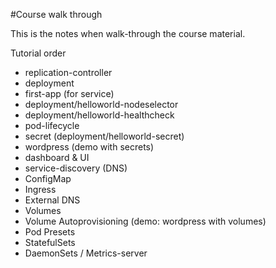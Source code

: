 #Course walk through

This is the notes when walk-through the course material.

Tutorial order

- replication-controller
- deployment
- first-app (for service)
- deployment/helloworld-nodeselector
- deployment/helloworld-healthcheck
- pod-lifecycle  
- secret (deployment/helloworld-secret)
- wordpress (demo with secrets)
- dashboard & UI
- service-discovery (DNS)
- ConfigMap 
- Ingress
- External DNS
- Volumes
- Volume Autoprovisioning (demo: wordpress with volumes)
- Pod Presets
- StatefulSets
- DaemonSets / Metrics-server